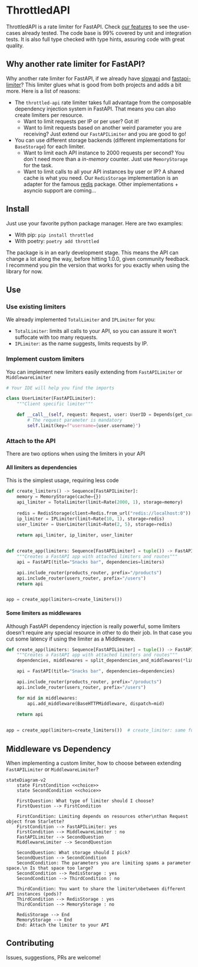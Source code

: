 # ThrottledAPI

ThrottledAPI is a rate limiter for FastAPI.
Check [our features](tests/acceptance/features/fastapi_limiter.feature) to see the use-cases already tested. The code base is 99% covered by unit and integration tests. It is also full type checked with type hints, assuring code with great quality.

## Why another rate limiter for FastAPI?

Why another rate limiter for FastAPI, if we already have
[slowapi](https://github.com/laurentS/slowapi) and
[fastapi-limiter](https://github.com/long2ice/fastapi-limiter)? This limiter glues what is good from both projects and
adds a bit more. Here is a list of reasons:

- The `throttled-api` rate limiter takes full advantage from the composable dependency injection system in FastAPI.
That means you can also create limiters per resource.
  - Want to limit requests per IP or per user? Got it!
  - Want to limit requests based on another weird parameter you are receiving? Just extend our `FastAPILimiter` and you
are good to go!
- You can use different storage backends (different implementations for `BaseStorage`) for each limiter.
  - Want to limit each API instance to 2000 requests per second? You don´t need more than a *in-memory* counter.
Just use `MemoryStorage` for the task.
  - Want to limit calls to all your API instances by user or IP? A shared cache is what you need.
Our `RedisStorage` implementation is an adapter for the famous [redis](https://github.com/redis/redis-py) package. Other implementations + asyncio support are coming...

## Install

Just use your favorite python package manager. Here are two examples:

- With pip: `pip install throttled`
- With poetry: `poetry add throttled`

The package is in an early development stage. This means the API can change a lot along the way, before hitting 1.0.0,
given community feedback. I recommend you pin the version that works for you exactly when using the library for now.

## Use

### Use existing limiters

We already implemented `TotalLimiter` and `IPLimiter` for you:

- `TotalLimiter`: limits all calls to your API, so you can assure it won't suffocate with too many requests.
- `IPLimiter`: as the name suggests, limits requests by IP.

### Implement custom limiters

You can implement new limiters easily extending from `FastAPILimiter` or `MiddlewareLimiter`

```python
# Your IDE will help you find the imports

class UserLimiter(FastAPILimiter):
    """Client specific limiter"""

    def __call__(self, request: Request, user: UserID = Depends(get_current_user)):
        # The request parameter is mandatory
        self.limit(key=f"username={user.username}")
```

### Attach to the API

There are two options when using the limiters in your API

#### All limiters as dependencies

This is the simplest usage, requiring less code

```python
def create_limiters() -> Sequence[FastAPILimiter]:
    memory = MemoryStorage(cache={})
    api_limiter = TotalLimiter(limit=Rate(2000, 1), storage=memory)
    
    redis = RedisStorage(client=Redis.from_url("redis://localhost:0"))
    ip_limiter = IPLimiter(limit=Rate(10, 1), storage=redis)
    user_limiter = UserLimiter(limit=Rate(2, 5), storage=redis)
    
    return api_limiter, ip_limiter, user_limiter


def create_app(limiters: Sequence[FastAPILimiter] = tuple()) -> FastAPI:
    """Creates a FastAPI app with attached limiters and routes"""
    api = FastAPI(title="Snacks bar", dependencies=limiters)

    api.include_router(products_router, prefix="/products")
    api.include_router(users_router, prefix="/users")
    return api


app = create_app(limiters=create_limiters())
```

#### Some limiters as middlewares

Although FastAPI dependency injection is really powerful, some limiters doesn't require any special resource in
other to do their job. In that case you cut some latency if using the limiter as a Middleware.

```python
def create_app(limiters: Sequence[FastAPILimiter] = tuple()) -> FastAPI:
    """Creates a FastAPI app with attached limiters and routes"""
    dependencies, middlewares = split_dependencies_and_middlewares(*limiters)

    api = FastAPI(title="Snacks bar", dependencies=dependencies)

    api.include_router(products_router, prefix="/products")
    api.include_router(users_router, prefix="/users")

    for mid in middlewares:
        api.add_middleware(BaseHTTPMiddleware, dispatch=mid)
        
    return api


app = create_app(limiters=create_limiters())  # create_limiter: same function above
```

## Middleware vs Dependency

When implementing a custom limiter, how to choose between extending `FastAPILimiter` or `MiddlewareLimiter`?

```mermaid
stateDiagram-v2
    state FirstCondition <<choice>>
    state SecondCondition <<choice>>
    
    FirstQuestion: What type of limiter should I choose?
    FirstQuestion --> FirstCondition
    
    FirstCondition: Limiting depends on resources other\nthan Request object from Starlette?
    FirstCondition --> FastAPILimiter: yes
    FirstCondition --> MiddlewareLimiter : no
    FastAPILimiter --> SecondQuestion
    MiddlewareLimiter --> SecondQuestion
    
    SecondQuestion: What storage should I pick?
    SecondQuestion --> SecondCondition
    SecondCondition: The parameters you are limiting spams a parameter space.\n Is that space too large?
    SecondCondition --> RedisStorage : yes
    SecondCondition --> ThirdCondition : no
    
    ThirdCondition: You want to share the limiter\nbetween different API instances (pods)?
    ThirdCondition --> RedisStorage : yes
    ThirdCondition --> MemoryStorage : no
    
    RedisStorage --> End
    MemoryStorage --> End
    End: Attach the limiter to your API     
```

## Contributing

Issues, suggestions, PRs are welcome!
